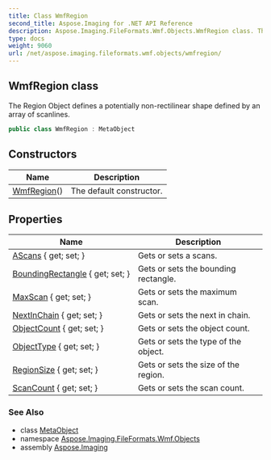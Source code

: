 ```yaml
---
title: Class WmfRegion
second_title: Aspose.Imaging for .NET API Reference
description: Aspose.Imaging.FileFormats.Wmf.Objects.WmfRegion class. The Region Object defines a potentially nonrectilinear shape defined by an array of scanlines
type: docs
weight: 9060
url: /net/aspose.imaging.fileformats.wmf.objects/wmfregion/
---
```

## WmfRegion class

The Region Object defines a potentially non-rectilinear shape defined by an array of scanlines.

```csharp
public class WmfRegion : MetaObject
```

## Constructors

| Name | Description |
| --- | --- |
| [WmfRegion](wmfregion/)() | The default constructor. |

## Properties

| Name | Description |
| --- | --- |
| [AScans](../../aspose.imaging.fileformats.wmf.objects/wmfregion/ascans/) { get; set; } | Gets or sets a scans. |
| [BoundingRectangle](../../aspose.imaging.fileformats.wmf.objects/wmfregion/boundingrectangle/) { get; set; } | Gets or sets the bounding rectangle. |
| [MaxScan](../../aspose.imaging.fileformats.wmf.objects/wmfregion/maxscan/) { get; set; } | Gets or sets the maximum scan. |
| [NextInChain](../../aspose.imaging.fileformats.wmf.objects/wmfregion/nextinchain/) { get; set; } | Gets or sets the next in chain. |
| [ObjectCount](../../aspose.imaging.fileformats.wmf.objects/wmfregion/objectcount/) { get; set; } | Gets or sets the object count. |
| [ObjectType](../../aspose.imaging.fileformats.wmf.objects/wmfregion/objecttype/) { get; set; } | Gets or sets the type of the object. |
| [RegionSize](../../aspose.imaging.fileformats.wmf.objects/wmfregion/regionsize/) { get; set; } | Gets or sets the size of the region. |
| [ScanCount](../../aspose.imaging.fileformats.wmf.objects/wmfregion/scancount/) { get; set; } | Gets or sets the scan count. |

### See Also

* class [MetaObject](../../aspose.imaging.fileformats.emf/metaobject/)
* namespace [Aspose.Imaging.FileFormats.Wmf.Objects](../../aspose.imaging.fileformats.wmf.objects/)
* assembly [Aspose.Imaging](../../)


